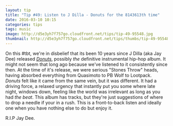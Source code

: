 ```yaml
---
layout: tip
title: "Tip #49: Listen to J Dilla - Donuts for the 8143613th time"
date: 2016-03-10 10:15
categories: tips
tags: music
image: http://d5e3yh7f757go.cloudfront.net/tips/tip-49-95548.jpg
thumbnail: http://d5e3yh7f757go.cloudfront.net/tips/thumbs/tip-49-95548.jpg
---
```

On this #tbt, we're in disbelief that its been 10 years since J Dilla (aka Jay Dee) released [_Donuts_](https://open.spotify.com/album/7lXgEecCoWkW1Lvf2jpN4y), possibly _the_ definitive instrumental hip-hop album. It might not seem that long ago because we've listened to it consistently since then. At the time of it's release, we were serious "Stones Throw" heads, having absorbed everything from Quasimoto to PB Wolf to Lootpack. _Donuts_ felt like it came from the same vein, but it was different. It had a driving force, a relaxed urgency that instantly put you some where late night, windows down, feeling like the world was irrelevant as long as you had _the beat_. This album has tracks, but they're just suggestions of where to drop a needle if your in a rush. This is a front-to-back listen and ideally one when you have nothing else to do but enjoy it.

R.I.P Jay Dee.